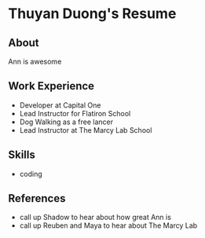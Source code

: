 # Thuyan Duong's Resume

## About
Ann is awesome

## Work Experience

* Developer at Capital One
* Lead Instructor for Flatiron School
* Dog Walking as a free lancer
* Lead Instructor at The Marcy Lab School

## Skills
* coding

## References
* call up Shadow to hear about how great Ann is
* call up Reuben and Maya to hear about The Marcy Lab
